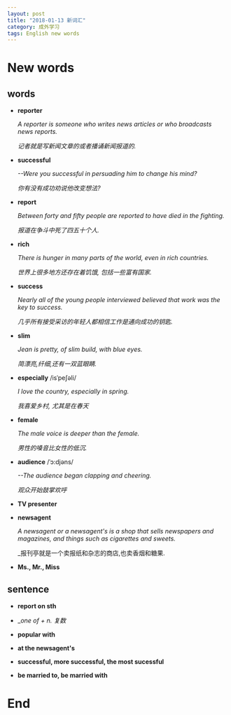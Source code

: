 ```yaml
---
layout: post
title: "2018-01-13 新词汇"
category: 成外学习
tags: English new words
---
```

# New words

## words
* __reporter__

  _A reporter is someone who writes news articles or who broadcasts news reports._

  _记者就是写新闻文章的或者播诵新闻报道的._

* __successful__

  _--Were you successful in persuading him to change his mind?_

  _你有没有成功劝说他改变想法?_


* __report__

  _Between forty and fifty people are reported to have died in the fighting._

  _报道在争斗中死了四五十个人._

* __rich__

  _There is hunger in many parts of the world, even in rich countries._

  _世界上很多地方还存在着饥饿, 包括一些富有国家._

* __success__

  _Nearly all of the young people interviewed believed that work was the key to success._

  _几乎所有接受采访的年轻人都相信工作是通向成功的钥匙._

* __slim__

  _Jean is pretty, of slim build, with blue eyes._

  _简漂亮,纤细,还有一双蓝眼睛._

* __especially__  /isˈpeʃəli/

  _I love the country, especially in spring._
  
  _我喜爱乡村, 尤其是在春天_

* __female__

  _The male voice is deeper than the female._
  
  _男性的嗓音比女性的低沉._

* __audience__  /ˈɔ:djəns/

  _--The audience began clapping and cheering._

  _观众开始鼓掌欢呼_

* __TV presenter__

* __newsagent__

  _A newsagent or a newsagent's is a shop that sells newspapers and magazines, and things such as cigarettes and sweets._

  _报刊亭就是一个卖报纸和杂志的商店,也卖香烟和糖果.

* __Ms., Mr., Miss__


## sentence

* __report on sth__

* __one of + n. 复数_

* __popular with__

* __at the newsagent's__

* __successful, more successful, the most sucessful__

* __be married to, be married with__



# End
